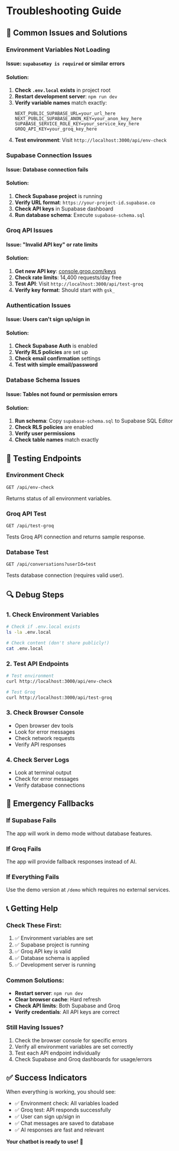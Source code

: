 # Troubleshooting Guide

## 🔧 Common Issues and Solutions

### **Environment Variables Not Loading**

#### **Issue**: `supabaseKey is required` or similar errors

#### **Solution**:

1. **Check `.env.local` exists** in project root
2. **Restart development server**: `npm run dev`
3. **Verify variable names** match exactly:
   ```env
   NEXT_PUBLIC_SUPABASE_URL=your_url_here
   NEXT_PUBLIC_SUPABASE_ANON_KEY=your_anon_key_here
   SUPABASE_SERVICE_ROLE_KEY=your_service_key_here
   GROQ_API_KEY=your_groq_key_here
   ```
4. **Test environment**: Visit `http://localhost:3000/api/env-check`

### **Supabase Connection Issues**

#### **Issue**: Database connection fails

#### **Solution**:

1. **Check Supabase project** is running
2. **Verify URL format**: `https://your-project-id.supabase.co`
3. **Check API keys** in Supabase dashboard
4. **Run database schema**: Execute `supabase-schema.sql`

### **Groq API Issues**

#### **Issue**: "Invalid API key" or rate limits

#### **Solution**:

1. **Get new API key**: [console.groq.com/keys](https://console.groq.com/keys)
2. **Check rate limits**: 14,400 requests/day free
3. **Test API**: Visit `http://localhost:3000/api/test-groq`
4. **Verify key format**: Should start with `gsk_`

### **Authentication Issues**

#### **Issue**: Users can't sign up/sign in

#### **Solution**:

1. **Check Supabase Auth** is enabled
2. **Verify RLS policies** are set up
3. **Check email confirmation** settings
4. **Test with simple email/password**

### **Database Schema Issues**

#### **Issue**: Tables not found or permission errors

#### **Solution**:

1. **Run schema**: Copy `supabase-schema.sql` to Supabase SQL Editor
2. **Check RLS policies** are enabled
3. **Verify user permissions**
4. **Check table names** match exactly

## 🧪 Testing Endpoints

### **Environment Check**

```
GET /api/env-check
```

Returns status of all environment variables.

### **Groq API Test**

```
GET /api/test-groq
```

Tests Groq API connection and returns sample response.

### **Database Test**

```
GET /api/conversations?userId=test
```

Tests database connection (requires valid user).

## 🔍 Debug Steps

### **1. Check Environment Variables**

```bash
# Check if .env.local exists
ls -la .env.local

# Check content (don't share publicly!)
cat .env.local
```

### **2. Test API Endpoints**

```bash
# Test environment
curl http://localhost:3000/api/env-check

# Test Groq
curl http://localhost:3000/api/test-groq
```

### **3. Check Browser Console**

- Open browser dev tools
- Look for error messages
- Check network requests
- Verify API responses

### **4. Check Server Logs**

- Look at terminal output
- Check for error messages
- Verify database connections

## 🚨 Emergency Fallbacks

### **If Supabase Fails**

The app will work in demo mode without database features.

### **If Groq Fails**

The app will provide fallback responses instead of AI.

### **If Everything Fails**

Use the demo version at `/demo` which requires no external services.

## 📞 Getting Help

### **Check These First**:

1. ✅ Environment variables are set
2. ✅ Supabase project is running
3. ✅ Groq API key is valid
4. ✅ Database schema is applied
5. ✅ Development server is running

### **Common Solutions**:

- **Restart server**: `npm run dev`
- **Clear browser cache**: Hard refresh
- **Check API limits**: Both Supabase and Groq
- **Verify credentials**: All API keys are correct

### **Still Having Issues?**

1. Check the browser console for specific errors
2. Verify all environment variables are set correctly
3. Test each API endpoint individually
4. Check Supabase and Groq dashboards for usage/errors

## ✅ Success Indicators

When everything is working, you should see:

- ✅ Environment check: All variables loaded
- ✅ Groq test: API responds successfully
- ✅ User can sign up/sign in
- ✅ Chat messages are saved to database
- ✅ AI responses are fast and relevant

**Your chatbot is ready to use!** 🚀
